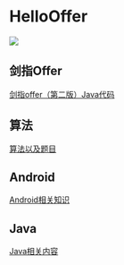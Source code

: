 
# HelloOffer  

<img src="https://img.shields.io/badge/%E5%AD%A6%E4%B9%A0%E8%80%85-zohar.zzh-brightgreen.svg" />



## 剑指Offer
[剑指offer（第二版）Java代码](https://github.com/ZoharAndroid/HelloOffer/blob/master/offer/README.md)

## 算法
[算法以及题目](https://github.com/ZoharAndroid/HelloOffer/tree/master/algorithm)

## Android
[Android相关知识](https://github.com/ZoharAndroid/HelloOffer/tree/master/Android)

## Java
[Java相关内容](https://github.com/ZoharAndroid/HelloOffer/tree/master/Java)